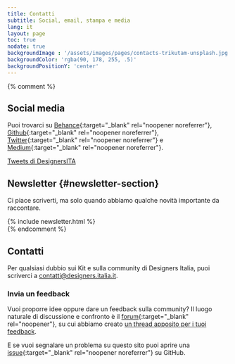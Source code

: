 ```yaml
---
title: Contatti
subtitle: Social, email, stampa e media
lang: it
layout: page
toc: true
nodate: true
backgroundImage : '/assets/images/pages/contacts-trikutam-unsplash.jpg'
backgroundColor: 'rgba(90, 178, 255, .5)'
backgroundPositionY: 'center'
---
```


{% comment %}
## Social media
Puoi trovarci su [Behance](https://www.behance.net/italia){:target="_blank" rel="noopener noreferrer"}, [Github](https://github.com/italia/){:target="_blank" rel="noopener noreferrer"}, [Twitter](https://twitter.com/designersita){:target="_blank" rel="noopener noreferrer"} e [Medium](https://medium.com/designers-italia){:target="_blank" rel="noopener noreferrer"}.

<a class="twitter-timeline" data-height="460" data-lang="it" data-dnt="true" data-link-color="#0066cc" href="https://twitter.com/DesignersITA?ref_src=twsrc%5Etfw">Tweets di DesignersITA</a> <script async src="https://platform.twitter.com/widgets.js" charset="utf-8"></script>

## Newsletter {#newsletter-section}
Ci piace scriverti, ma solo quando abbiamo qualche novità importante da raccontare.

<div class="u-padding-bottom-xxl">
{% include newsletter.html %}
</div>
{% endcomment %}

## Contatti
Per qualsiasi dubbio sui Kit e sulla community di Designers Italia, puoi scriverci a [contatti@designers.italia.it](mailto:contatti@designers.italia.it).

### Invia un feedback
Vuoi proporre idee oppure dare un feedback sulla community? Il luogo naturale di discussione e confronto è il [forum](https://forum.italia.it/c/design/){:target="_blank" rel="noopener"}, su cui abbiamo creato [un thread apposito per i tuoi feedback](https://forum.italia.it/c/design/feedback-community).

E se vuoi segnalare un problema su questo sito puoi aprire una [issue](https://github.com/italia/designers.italia.it){:target="_blank" rel="noopener noreferrer"} su GitHub.

